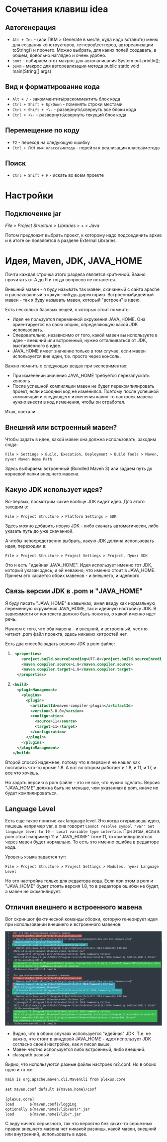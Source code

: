 # Сочетания клавиш idea

## Автогенерация

* `Alt + Ins` - (или ПКМ > Generate в месте, куда надо вставить) меню для создания конструкторов, геттеров\сеттеров, автореализации toString() и прочего. Можно выбрать, для каких полей создавать, в общем, довольно наглядно и очень удобно.
* `sout` - набираем этот макрос для автонаписания System.out.println();
* `psvm` - макрос для автореализации метода public static void main(String[] args)



## Вид и форматирование кода

* `Alt + /` - закомментить\раскомментить блок кода
* `Ctrl + Shift + Up\Down` - поменять строки местами
* `Ctrl + Shift + +\-` - развернуть\свернуть все блоки кода
* `Ctrl + +\-` - развернуть\свернуть текущий блок кода



## Перемещение по коду

* `F2` - переход на следующую ошибку
* `Ctrl + ЛКМ имя класса\метода` - перейти к реализации класса\метода



## Поиск

* `Ctrl + Shift + F` - искать во всем проекте

# Настройки

## Подключение jar

*File > Project Structure > Libraries > + > Java*

Потом предложит выбрать проект, к которому надо подсоединить архив и в итоге он появляется в разделе External Libraries.

# Идея, Maven, JDK, JAVA_HOME

Почти каждая строчка этого раздела является критичной. Важно прочитать от А до Я и тогда вопросов не останется.

Внешний мавен - я буду называть так мавен, скачанный с сайта apache и распакованный в какую-нибудь директорию. Встроенный\идейный мавен - так я буду называть мавен, который "встроен" в идею.

Есть несколько базовых вещей, о которых стоит помнить:

* Идея не пользуется переменной окружения JAVA_HOME. Она ориентируется на свою опцию, определяющую какой JDK использовать.
* Следовательно, независимо от того, какой мавен вы используете в идее - внешний или встроенный, нужно отталкиваться от JDK, выставленного в идее.
* JAVA_HOME имеет значение только в том случае, если мавен используется вне идеи, т.е. просто через консоль.

Важно помнить о следующих вещах при экспериментах:

* При изменении значения JAVA_HOME требуется перезапускать консоль
* После успешной компиляции мавен не будет перекомпилировать проект, если исходный код не изменился. Поэтому после успешной компиляции и следующего изменения каких-то настроек мавена нужно внести в код изменения, чтобы он отработал.

Итак, поехали.

## Внешний или встроенный мавен?

Чтобы задать в идее, какой мавен она должна использовать, заходим сюда:

```
File > Settings > Build, Execution, Deployment > Build Tools > Maven, пункт Maven Home Path
```

Здесь выбираем: встроенный (Bundled Maven 3) или задаем путь до корневой папки внешнего мавена.

## Какую JDK использует идея?

Во-первых, посмотрим какие вообще JDK видит идея. Для этого заходим в:

```
File > Project Structure > Platform Settings > SDK
```

Здесь можно добавить новую JDK - либо скачать автоматически, либо указать путь до уже скачанной.

А чтобы непосредственно выбрать, какую JDK должна использовать идея, переходим в:

```
File > Project Structure > Project Settings > Project, Пункт SDK
```

Это и есть "идейная JAVA_HOME". Идея использует именно тот JDK, который указан здесь, и ей неважно, что именно стоит в JAVA_HOME. Причем это касается обоих мавенов - и внешнего, и идейного.

## Связь версии JDK в .pom и "JAVA_HOME"

Я буду писать "JAVA_HOME" в кавычках, имея ввиду как нормальную переменную окружения JAVA_HOME, так и идейную настройку JDK. В зависимости от контекста должно быть понятно, о какой именно идет речь.

Начнем с того, что оба мавена - и внешний, и встроенный, честно читают .pom файл проекта, здесь никаких хитростей нет.

Есть два способа задать версию JDK в pom файле:

1. ```xml
    <properties>
       <project.build.sourceEncoding>UTF-8</project.build.sourceEncoding>
       <maven.compiler.source>1.8</maven.compiler.source>
       <maven.compiler.target>1.8</maven.compiler.target>
     </properties>
   ```

2. ```xml
   <build>
     <pluginManagement>
       <plugins>
         <plugin>
           <artifactId>maven-compiler-plugin</artifactId>
           <version>3.8.0</version>
           <configuration>
             <source>11</source>
             <target>11</target>
           </configuration>
         </plugin>
       </plugins>
     </pluginManagement>
   </build>
   ```

Второй способ надежнее, потому что в первом я не нашел как поставить что-то кроме 1.8. А вот во втором работает и 1.8, и 11, и 17, и все что хочешь.

Но задать версию в pom файле - это не все, что нужно сделать. Версия "JAVA_HOME" должна быть не меньше, чем указанная в pom, иначе не будет компилироваться.

## Language Level

Есть еще такое понятие как language level. Это когда открываешь идею, пишешь например var, а она говорит `Cannot resolve symbol 'var' Set language level to 10 - Local variable type interface`. При этом, если в pom стоит например 11 и "JAVA_HOME" тоже 11, то компилироваться через мавен будет нормально. То есть это именно ошибка в редакторе кода.

Уровень языка задается тут:

```
File > Project Structure > Project Settings > Modules, пункт Language Level
```

Но это настройка только для редактора кода. Если при этом в pom и "JAVA_HOME" будет стоять версия 1.8, то в редакторе ошибки не будет, а мавен не скомпилирует.

## Отличия внешнего и встроенного мавена

Вот скриншот фактической команды сборки, которую генерирует идея при использовании внешнего и встроенного мавенов:

<img src="img/image-20220429171056630.png" alt="image-20220429171056630" style="zoom:80%;" />

* Видно, что в обоих случаях используется "идейная" JDK. Т.е. не важно, что стоит в виндовой JAVA_HOME - идея использует JDK согласно своей настройке, как я писал выше.
* Мавен честно используется либо встроенный, либо внешний.
* classpath разный

Видно, что используются разные файлы настроек m2.conf. Но в обоих одно и то же:

```
main is org.apache.maven.cli.MavenCli from plexus.core

set maven.conf default ${maven.home}/conf

[plexus.core]
load       ${maven.conf}/logging
optionally ${maven.home}/lib/ext/*.jar
load       ${maven.home}/lib/*.jar
```

С виду ничего серьезного, так что вероятно без каких-то серьезных правок внешнего мавена нет никакой разницы, какой мавен, внешний или внутренний, использовать в идее.

